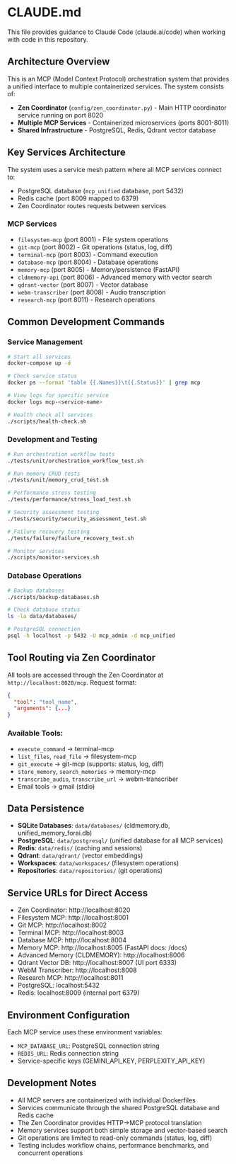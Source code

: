 # CLAUDE.md

This file provides guidance to Claude Code (claude.ai/code) when working with code in this repository.

## Architecture Overview

This is an MCP (Model Context Protocol) orchestration system that provides a unified interface to multiple containerized services. The system consists of:

- **Zen Coordinator** (`config/zen_coordinator.py`) - Main HTTP coordinator service running on port 8020
- **Multiple MCP Services** - Containerized microservices (ports 8001-8011)
- **Shared Infrastructure** - PostgreSQL, Redis, Qdrant vector database

## Key Services Architecture

The system uses a service mesh pattern where all MCP services connect to:
- PostgreSQL database (`mcp_unified` database, port 5432)
- Redis cache (port 8009 mapped to 6379)
- Zen Coordinator routes requests between services

### MCP Services
- `filesystem-mcp` (port 8001) - File system operations
- `git-mcp` (port 8002) - Git operations (status, log, diff)
- `terminal-mcp` (port 8003) - Command execution
- `database-mcp` (port 8004) - Database operations
- `memory-mcp` (port 8005) - Memory/persistence (FastAPI)
- `cldmemory-api` (port 8006) - Advanced memory with vector search
- `qdrant-vector` (port 8007) - Vector database
- `webm-transcriber` (port 8008) - Audio transcription
- `research-mcp` (port 8011) - Research operations

## Common Development Commands

### Service Management
```bash
# Start all services
docker-compose up -d

# Check service status
docker ps --format 'table {{.Names}}\t{{.Status}}' | grep mcp

# View logs for specific service
docker logs mcp-<service-name>

# Health check all services
./scripts/health-check.sh
```

### Development and Testing
```bash
# Run orchestration workflow tests
./tests/unit/orchestration_workflow_test.sh

# Run memory CRUD tests
./tests/unit/memory_crud_test.sh

# Performance stress testing
./tests/performance/stress_load_test.sh

# Security assessment testing
./tests/security/security_assessment_test.sh

# Failure recovery testing
./tests/failure/failure_recovery_test.sh

# Monitor services
./scripts/monitor-services.sh
```

### Database Operations
```bash
# Backup databases
./scripts/backup-databases.sh

# Check database status
ls -la data/databases/

# PostgreSQL connection
psql -h localhost -p 5432 -U mcp_admin -d mcp_unified
```

## Tool Routing via Zen Coordinator

All tools are accessed through the Zen Coordinator at `http://localhost:8020/mcp`. Request format:
```json
{
  "tool": "tool_name",
  "arguments": {...}
}
```

### Available Tools:
- `execute_command` → terminal-mcp
- `list_files`, `read_file` → filesystem-mcp  
- `git_execute` → git-mcp (supports: status, log, diff)
- `store_memory`, `search_memories` → memory-mcp
- `transcribe_audio`, `transcribe_url` → webm-transcriber
- Email tools → gmail (stdio)

## Data Persistence

- **SQLite Databases**: `data/databases/` (cldmemory.db, unified_memory_forai.db)
- **PostgreSQL**: `data/postgresql/` (unified database for all MCP services)
- **Redis**: `data/redis/` (caching and sessions)
- **Qdrant**: `data/qdrant/` (vector embeddings)
- **Workspaces**: `data/workspaces/` (filesystem operations)
- **Repositories**: `data/repositories/` (git operations)

## Service URLs for Direct Access
- Zen Coordinator: http://localhost:8020
- Filesystem MCP: http://localhost:8001
- Git MCP: http://localhost:8002  
- Terminal MCP: http://localhost:8003
- Database MCP: http://localhost:8004
- Memory MCP: http://localhost:8005 (FastAPI docs: /docs)
- Advanced Memory (CLDMEMORY): http://localhost:8006
- Qdrant Vector DB: http://localhost:8007 (UI port 6333)
- WebM Transcriber: http://localhost:8008
- Research MCP: http://localhost:8011
- PostgreSQL: localhost:5432
- Redis: localhost:8009 (internal port 6379)

## Environment Configuration

Each MCP service uses these environment variables:
- `MCP_DATABASE_URL`: PostgreSQL connection string
- `REDIS_URL`: Redis connection string
- Service-specific keys (GEMINI_API_KEY, PERPLEXITY_API_KEY)

## Development Notes

- All MCP servers are containerized with individual Dockerfiles
- Services communicate through the shared PostgreSQL database and Redis cache
- The Zen Coordinator provides HTTP→MCP protocol translation
- Memory services support both simple storage and vector-based search
- Git operations are limited to read-only commands (status, log, diff)
- Testing includes workflow chains, performance benchmarks, and concurrent operations